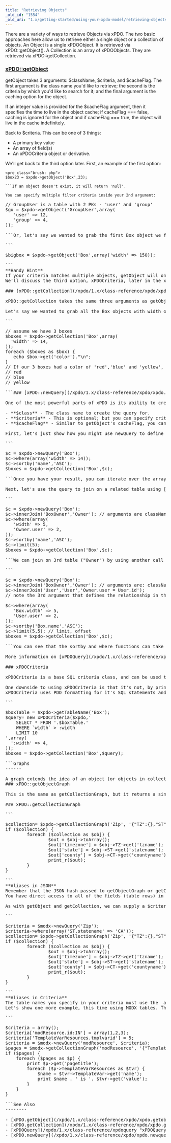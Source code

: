 ```yaml
---
title: "Retrieving Objects"
_old_id: "1554"
_old_uri: "1.x/getting-started/using-your-xpdo-model/retrieving-objects"
---
```


There are a variety of ways to retrieve Objects via xPDO. The two basic approaches here allow us to retrieve either a single object or a collection of objects. An Object is a single xPDOObject. It is retrieved via xPDO::getObject(). A Collection is an array of xPDOObjects. They are retrieved via xPDO::getCollection.

### [xPDO::getObject](/xpdo/1.x/class-reference/xpdo/xpdo.getobject "xPDO.getObject")

getObject takes 3 arguments: $className, $criteria, and $cacheFlag. The first argument is the class name you'd like to retrieve; the second is the criteria by which you'd like to search for it; and the final argument is the caching option for the object.

If an integer value is provided for the $cacheFlag argument, then it specifies the time to live in the object cache; if cacheFlag === false, caching is ignored for the object and if cacheFlag === true, the object will live in the cache indefinitely.

Back to $criteria. This can be one of 3 things:

- A primary key value
- An array of field(s)
- An xPDOCriteria object or derivative.

We'll get back to the third option later. First, an example of the first option:

```
<pre class="brush: php">
$box23 = $xpdo->getObject('Box',23);

```If an object doesn't exist, it will return 'null'.

You can specify multiple filter criteria inside your 2nd argument:

```
<pre class="brush: php">
// GroupUser is a table with 2 PKs - 'user' and 'group'
$gu = $xpdo->getObject('GroupUser',array(
   'user' => 12,
   'group' => 4,
));

```Or, let's say we wanted to grab the first Box object we find with a width of 150:

```
<pre class="brush: php">
$bigbox = $xpdo->getObject('Box',array('width' => 150));

```<div class="tip">**Handy Hint**  
If your criteria matches multiple objects, getObject will only return the _first one_. Which one will be first? It's up to the database and how its natural sort order.</div>We'll discuss the third option, xPDOCriteria, later in the xPDOQuery and xPDOCriteria sections.

### [xPDO::getCollection](/xpdo/1.x/class-reference/xpdo/xpdo.getcollection "xPDO.getCollection")

xPDO::getCollection takes the same three arguments as getObject; except the $criteria field must be either an array or xPDOCriteria object.

Let's say we wanted to grab all the Box objects with width of 14:

```
<pre class="brush: php">
// assume we have 3 boxes
$boxes = $xpdo->getCollection('Box',array(
  'width' => 14,
));
foreach ($boxes as $box) {
   echo $box->get('color')."\n";
}
// If our 3 boxes had a color of 'red','blue' and 'yellow', this would print:
// red
// blue
// yellow

```### [xPDO::newQuery](/xpdo/1.x/class-reference/xpdo/xpdo.newquery "xPDO.newQuery")

One of the most powerful parts of xPDO is its ability to create complex queries in a simple fashion using the [xPDOQuery](/xpdo/1.x/class-reference/xpdoquery "xPDOQuery") wrapper. This class lets you build SQL queries using OOP methods that extend the xPDOCriteria class – you can pass its instance right into getObject or getCollection calls. The newQuery function creates an [xPDOQuery](/xpdo/1.x/class-reference/xpdoquery "xPDOQuery") object, and takes 3 parameters:

- **$class** - The class name to create the query for.
- **$criteria** - This is optional; but you can specify criteria here.
- **$cacheFlag** - Similar to getObject's cacheFlag, you can specify the caching behavior for this query.

First, let's just show how you might use newQuery to define the criteria we used before: width = 14. We'll just add a sorting option to sort the results.

```
<pre class="brush: php">
$c = $xpdo->newQuery('Box');
$c->where(array('width' => 14));
$c->sortby('name','ASC');
$boxes = $xpdo->getCollection('Box',$c);

```Once you have your result, you can iterate over the array (see above). You can see the similarity between the defining a query object and passing a simple array to getObject or getCollection. So why use [xPDOQuery](/xpdo/1.x/class-reference/xpdoquery "xPDOQuery")? It's more flexible. Did you see how we could use it to specify the sorting order?

Next, let's use the query to join on a related table using [xPDOQuery.innerJoin](/xpdo/1.x/class-reference/xpdoquery/xpdoquery.innerjoin "xPDOQuery.innerJoin"). Let's create an example query using [xPDOQuery](/xpdo/1.x/class-reference/xpdoquery "xPDOQuery") that will grab the first 5 Boxes with width of 5 and an owner of ID 2, sorted by their name. Our "Box" table has a many-to-many relationship with the "BoxOwner" table.

```
<pre class="brush: php">
$c = $xpdo->newQuery('Box');
$c->innerJoin('BoxOwner','Owner'); // arguments are className, alias
$c->where(array(
   'width' => 5,
   'Owner.user' => 2,
));
$c->sortby('name','ASC');
$c->limit(5);
$boxes = $xpdo->getCollection('Box',$c);

```We can join on 3rd table ("Owner") by using another call to [xPDOQuery.innerJoin](/xpdo/1.x/class-reference/xpdoquery/xpdoquery.innerjoin "xPDOQuery.innerJoin"). Let's also grab the 2nd 5 Boxes by specifying an offset – it's a 2nd argument to the limit() function:

```
<pre class="brush: php">
$c = $xpdo->newQuery('Box');
$c->innerJoin('BoxOwner','Owner'); // arguments are: className, alias
$c->innerJoin('User','User','Owner.user = User.id');
// note the 3rd argument that defines the relationship in the innerJoin

$c->where(array(
   'Box.width' => 5,
   'User.user' => 2,
));
$c->sortby('Box.name','ASC');
$c->limit(5,5); // limit, offset
$boxes = $xpdo->getCollection('Box',$c);

```You can see that the sortby and where functions can take dot syntax on their parameters; they can prefix their columns with alias – sometimes they have to do this to prevent collisions!

More information on [xPDOQuery](/xpdo/1.x/class-reference/xpdoquery "xPDOQuery") can be found [here](/xpdo/1.x/class-reference/xpdoquery "xPDOQuery").

### xPDOCriteria

xPDOCriteria is a base SQL criteria class, and can be used to create complex SQL queries that don't necessarily fit into abstraction paradigms. Examples of this could be HAVING clauses, UNIONs, subqueries or other complex and custom queries.

<div class="info">One downside to using xPDOCriteria is that it's not, by principle, database-agnostic since you're providing it with the SQL. If you plan on using other types of databases in the future, make sure to encapsulate any xPDOCriteria-based queries in Object classes that can be overridden per SQL platform.</div>xPDOCriteria uses PDO formatting for it's SQL statements and bindings. An example of using xPDOCriteria to grab a list of Boxes with a width of greater than 4, limiting to only 10:

```
<pre class="brush: php">
$boxTable = $xpdo->getTableName('Box');
$query= new xPDOCriteria($xpdo,'
    SELECT * FROM '.$boxTable.'
    WHERE `width` > :width
    LIMIT 10
',array(
  ':width' => 4,
));
$boxes = $xpdo->getCollection('Box',$query);

```Graphs
------

<div class="note">A graph extends the idea of an object (or objects in collections). Instead of a simple object, a graph includes references to related objects. Graphs are a useful alternative to JOINs.</div>### xPDO::getObjectGraph

This is the same as getCollectionGraph, but it returns a single object. See getCollectionGraph below for info.

### xPDO::getCollectionGraph

```
<pre class="brush: php">
$collection= $xpdo->getCollectionGraph('Zip', '{"TZ":{},"ST":{},"CT":{}}');
if ($collection) {
        foreach ($collection as $obj) {
                $out = $obj->toArray();
                $out['timezone'] = $obj->TZ->get('tzname');
                $out['state'] = $obj->ST->get('statename');
                $out['county'] = $obj->CT->get('countyname');
                print_r($out);
        }
}

```<div class="tip">**Aliases in JSON**  
Remember that the JSON hash passed to getObjectGraph or getCollectionGraph needs to use _aliases_, not class names.</div>You have direct access to all of the fields (table rows) in the Collection Graph comprised in these four tables. The alias is used to create the graph. In this example, the 'Zip' table is the primary table, so we look at that table and we define relationships from the perspective of that primary table.

As with getObject and getCollection, we can supply a $criteria object to getCollectionGraph. Let's add some criteria to our getCollectionGraph() query. In this example, we can search for zipcodes in California (CA)

```
<pre class="brush: php">
$criteria = $modx->newQuery('Zip');
$criteria->where(array('ST.statename' => 'CA'));
$collection= $xpdo->getCollectionGraph('Zip', '{"TZ":{},"ST":{},"CT":{}}', $criteria);
if ($collection) {
        foreach ($collection as $obj) {
                $out = $obj->toArray();
                $out['timezone'] = $obj->TZ->get('tzname');
                $out['state'] = $obj->ST->get('statename');
                $out['county'] = $obj->CT->get('countyname');
                print_r($out);
        }
}

```<div class="tip">**Aliases in Criteria**  
The table names you specify in your criteria must use the _aliases_, not the class names (just like the JSON hashes).</div>Let's show one more example, this time using MODX tables. This is only an example: filtering on Template Variables is a bit dangerous because the values stored in the database are not always the verbatim values you experience in the manager or in your templates. But this example should help demonstrate the usage of aliases and that you must be aware of the relationships between the objects (some related objects are singular, some are arrays).

```
<pre class="brush: php">
$criteria = array();
$criteria['modResource.id:IN'] = array(1,2,3);
$criteria['TemplateVarResources.tmplvarid'] = 5;
$criteria = $modx->newQuery('modResource', $criteria);
$pages = $modx->getCollectionGraph('modResource', '{"TemplateVarResources":{"TemplateVar":{}}}', $criteria);
if ($pages) {
    foreach ($pages as $p) {
        print $p->get('pagetitle');
        foreach ($p->TemplateVarResources as $tvr) {
            $name = $tvr->TemplateVar->get('name');
            print $name . ' is '. $tvr->get('value');
        }
    }
}

```See Also
--------

- [xPDO.getObject](/xpdo/1.x/class-reference/xpdo/xpdo.getobject "xPDO.getObject")
- [xPDO.getCollection](/xpdo/1.x/class-reference/xpdo/xpdo.getcollection "xPDO.getCollection")
- [xPDOQuery](/xpdo/1.x/class-reference/xpdoquery "xPDOQuery")
- [xPDO.newQuery](/xpdo/1.x/class-reference/xpdo/xpdo.newquery "xPDO.newQuery")